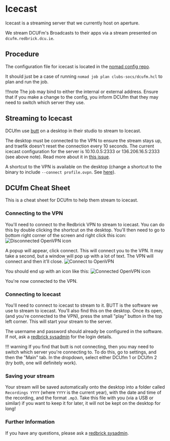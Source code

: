 # Icecast

Icecast is a streaming server that we currently host on aperture.

We stream DCUFm's Broadcasts to their apps via a stream presented on `dcufm.redbrick.dcu.ie`.

## Procedure

The configuration file for icecast is located in the [nomad config repo](https://github.com/redbrick/nomad).

It should just be a case of running `nomad job plan clubs-socs/dcufm.hcl` to plan and run the job.

!!!note
    The job may bind to either the internal or external address. Ensure that if you make a change to the config, you
    inform DCUfm that they may need to switch which server they use.

## Streaming to Icecast

DCUfm use [butt](https://danielnoethen.de/butt/) on a desktop in their studio to stream to Icecast.

The desktop must be connected to the VPN to ensure the stream stays up, and traefik doesn't reset the connection every
10 seconds. The current icecast configuration for the server is 10.10.0.5:2333 or 136.206.16.5:2333 (see above note).
Read more about it in [this issue](https://github.com/redbrick/issue-tracker/issues/4).

A shortcut to the VPN is available on the desktop (change a shortcut to the binary to include `--connect profile.ovpn`.
See [here](https://munkjensen.net/wiki/index.php/Connect_OpenVPN_on_Windows_startup)).

## DCUfm Cheat Sheet

This is a cheat sheet for DCUfm to help them stream to icecast.

### Connecting to the VPN

You'll need to connect to the Redbrick VPN to stream to icecast. You can do this by double clicking the shortcut on the desktop.
You'll then need to go to bottom right corner of the screen and right click this icon:
![Disconnected OpenVPN icon](https://i.dbyte.xyz/2022-11-I9.png)

A popup will appear, click connect. This will connect you to the VPN. It may take a second, but a window will pop up with
a lot of text. The VPN will connect and then it'll close.
![Connect to OpenVPN](https://i.dbyte.xyz/2022-11-AV.png)

You should end up with an icon like this:
![Connected OpenVPN icon](https://i.dbyte.xyz/2022-11-16.png)

You're now connected to the VPN.

### Connecting to Icecast

You'll need to connect to icecast to stream to it. BUTT is the software we use to stream to icecast. You'll also find this
on the desktop. Once its open, (and you're connected to the VPN), press the small "play" button in the top left corner. This
will start your stream to the server.

The username and password should already be configured in the software. If not, ask a [redbrick sysadmin](../contact.md)
for the login details.

!!! warning
    If you find that butt is not connecting, then you may need to switch which server you're connecting to. To do this,
    go to settings, and then the "Main" tab. In the dropdown, select either DCUfm 1 or DCUfm 2 (try both,
    one will definitely work).

### Saving your stream

Your stream will be saved automatically onto the desktop into a folder called `Recordings YYYY` (where `YYYY` is the
current year), with the date and time of the recording, and the format `.mp3`. Take this file with you (via a USB or similar)
if you want to keep it for later, it will not be kept on the desktop for long!

### Further Information

If you have any questions, please ask a [redbrick sysadmin](../contact.md).
